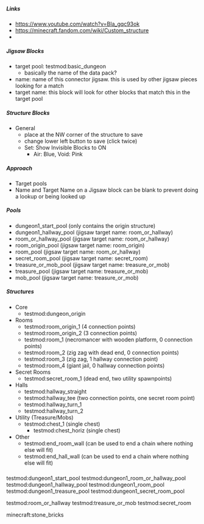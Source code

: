 ##### Links
- https://www.youtube.com/watch?v=BIa_gqc93ok
- https://minecraft.fandom.com/wiki/Custom_structure
- 

##### Jigsaw Blocks
- target pool: testmod:basic_dungeon
    - basically the name of the data pack?
- name: name of this connector jigsaw. this is used by other jigsaw pieces looking for a match
- target name: this block will look for other blocks that match this in the target pool

##### Structure Blocks
- General
    - place at the NW corner of the structure to save
    - change lower left button to save (click twice)
    - Set: Show Invisible Blocks to ON
        - Air: Blue, Void: Pink

##### Approach
- Target pools
- Name and Target Name on a Jigsaw block can be blank to prevent doing a lookup or being looked up 

##### Pools
- dungeon1_start_pool (only contains the origin structure)
- dungeon1_hallway_pool (jigsaw target name: room_or_hallway)
- room_or_hallway_pool (jigsaw target name: room_or_hallway)
- room_origin_pool (jigsaw target name: room_origin)
- room_pool (jigsaw target name: room_or_hallway)
- secret_room_pool (jigsaw target name: secret_room)
- treasure_or_mob_pool (jigsaw target name: treasure_or_mob)
- treasure_pool (jigsaw target name: treasure_or_mob)
- mob_pool (jigsaw target name: treasure_or_mob)

##### Structures
- Core
    - testmod:dungeon_origin
- Rooms
    - testmod:room_origin_1 (4 connection points)
    - testmod:room_origin_2 (3 connection points)
    - testmod:room_1 (necromancer with wooden platform, 0 connection points)
    - testmod:room_2 (zig zag with dead end, 0 connection points)
    - testmod:room_3 (zig zag, 1 hallway connection point)
    - testmod:room_4 (giant jail, 0 hallway connection points)
- Secret Rooms
    - testmod:secret_room_1 (dead end, two utility spawnpoints)
- Halls
    - testmod:hallway_straight
    - testmod:hallway_tee (two connection points, one secret room point)
    - testmod:hallway_turn_1
    - testmod:hallway_turn_2
- Utility (Treasure/Mobs)
  - testmod:chest_1 (single chest)
    - testmod:chest_horiz (single chest)
- Other
    - testmod:end_room_wall (can be used to end a chain where nothing else will fit)
    - testmod:end_hall_wall (can be used to end a chain where nothing else will fit)

#####
testmod:dungeon1_start_pool
testmod:dungeon1_room_or_hallway_pool
testmod:dungeon1_hallway_pool
testmod:dungeon1_room_pool
testmod:dungeon1_treasure_pool
testmod:dungeon1_secret_room_pool

testmod:room_or_hallway
testmod:treasure_or_mob
testmod:secret_room

minecraft:stone_bricks
